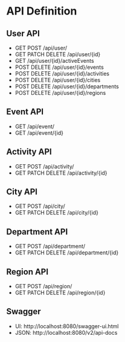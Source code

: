 # API Definition

## User API

* GET POST /api/user/
* GET PATCH DELETE /api/user/{id}
* GET /api/user/{id}/activeEvents
* POST DELETE /api/user/{id}/events
* POST DELETE /api/user/{id}/activities
* POST DELETE /api/user/{id}/cities
* POST DELETE /api/user/{id}/departments
* POST DELETE /api/user/{id}/regions

## Event API

* GET /api/event/
* GET /api/event/{id}

## Activity API

* GET POST /api/activity/
* GET PATCH DELETE /api/activity/{id}

## City API

* GET POST /api/city/
* GET PATCH DELETE /api/city/{id}

## Department API

* GET POST /api/department/
* GET PATCH DELETE /api/department/{id}

## Region API

* GET POST /api/region/
* GET PATCH DELETE /api/region/{id}

## Swagger

* UI: http://localhost:8080/swagger-ui.html
* JSON: http://localhost:8080/v2/api-docs
